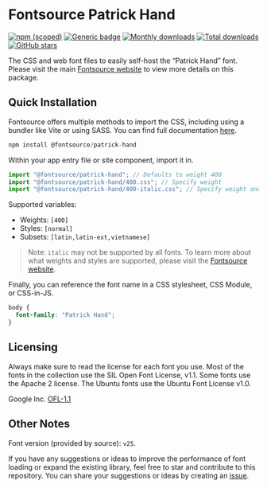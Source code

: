 # Fontsource Patrick Hand

[![npm (scoped)](https://img.shields.io/npm/v/@fontsource/patrick-hand?color=brightgreen)](https://www.npmjs.com/package/@fontsource/patrick-hand) [![Generic badge](https://img.shields.io/badge/fontsource-passing-brightgreen)](https://github.com/fontsource/fontsource) [![Monthly downloads](https://badgen.net/npm/dm/@fontsource/patrick-hand)](https://github.com/fontsource/fontsource) [![Total downloads](https://badgen.net/npm/dt/@fontsource/patrick-hand)](https://github.com/fontsource/fontsource) [![GitHub stars](https://img.shields.io/github/stars/fontsource/fontsource.svg?style=social&label=Star)](https://github.com/fontsource/fontsource/stargazers)

The CSS and web font files to easily self-host the “Patrick Hand” font. Please visit the main [Fontsource website](https://fontsource.org/fonts/patrick-hand) to view more details on this package.

## Quick Installation

Fontsource offers multiple methods to import the CSS, including using a bundler like Vite or using SASS. You can find full documentation [here](https://fontsource.org/docs/getting-started/introduction).

```javascript
npm install @fontsource/patrick-hand
```

Within your app entry file or site component, import it in.

```javascript
import "@fontsource/patrick-hand"; // Defaults to weight 400
import "@fontsource/patrick-hand/400.css"; // Specify weight
import "@fontsource/patrick-hand/400-italic.css"; // Specify weight and style
```

Supported variables:
- Weights: `[400]`
- Styles: `[normal]`
- Subsets: `[latin,latin-ext,vietnamese]`

> Note: `italic` may not be supported by all fonts. To learn more about what weights and styles are supported, please visit the [Fontsource website](https://fontsource.org/fonts/patrick-hand).

Finally, you can reference the font name in a CSS stylesheet, CSS Module, or CSS-in-JS.

```css
body {
  font-family: "Patrick Hand";
}
```

## Licensing
Always make sure to read the license for each font you use. Most of the fonts in the collection use the SIL Open Font License, v1.1. Some fonts use the Apache 2 license. The Ubuntu fonts use the Ubuntu Font License v1.0.

Google Inc.
[OFL-1.1](http://scripts.sil.org/OFL)

## Other Notes
Font version (provided by source): `v25`.

If you have any suggestions or ideas to improve the performance of font loading or expand the existing library, feel free to star and contribute to this repository. You can share your suggestions or ideas by creating an [issue](https://github.com/fontsource/fontsource/issues).
